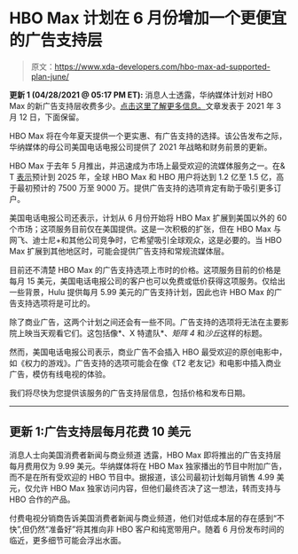 # HBO Max 计划在 6 月份增加一个更便宜的广告支持层

> 原文：<https://www.xda-developers.com/hbo-max-ad-supported-plan-june/>

**更新 1 (04/28/2021 @ 05:17 PM ET):** 消息人士透露，华纳媒体计划对 HBO Max 的新广告支持层收费多少。[点击这里了解更多信息。](#update1)文章发表于 2021 年 3 月 12 日，下面保留。

HBO Max 将在今年夏天提供一个更实惠、有广告支持的选择。该公告发布之际，华纳媒体的母公司美国电话电报公司提供了 2021 年战略和财务前景的更新。

HBO Max 于去年 5 月推出，并迅速成为市场上最受欢迎的流媒体服务之一。在& T [表示](https://about.att.com/story/2021/att_analyst_day.html)预计到 2025 年，全球 HBO Max 和 HBO 用户将达到 1.2 亿至 1.5 亿，高于最初预计的 7500 万至 9000 万。提供广告支持的选项肯定有助于吸引更多订户。

美国电话电报公司还表示，计划从 6 月份开始将 HBO Max 扩展到美国以外的 60 个市场；这项服务目前仅在美国提供。这是一次积极的扩张，但在 HBO Max 与网飞、迪士尼+和其他公司竞争时，它希望吸引全球观众，这是必要的。当 HBO Max 扩展到其他地区时，可能会提供广告支持和常规流媒体层。

目前还不清楚 HBO Max 的广告支持选项上市时的价格。这项服务目前的价格是每月 15 美元，美国电话电报公司的客户也可以免费或低价获得这项服务。仅给出一些背景，Hulu 提供每月 5.99 美元的广告支持计划，因此也许 HBO Max 的广告支持选项将是可比的。

除了商业广告，这两个计划之间还会有一些不同。广告支持的选项将无法在主要影院上映当天观看它们。这包括像*、X 特遣队*、*矩阵 4* 和*沙丘*这样的标题。

然而，美国电话电报公司表示，商业广告不会插入 HBO 最受欢迎的原创电影中，如《权力的游戏》。广告支持的选项可能会在像《T2 老友记》和电影中插入商业广告，模仿有线电视的体验。

我们将尽快为您提供该服务的广告支持层信息，包括价格和发布日期。

* * *

## 更新 1:广告支持层每月花费 10 美元

消息人士向美国消费者新闻与商业频道 透露，HBO Max 即将推出的广告支持层每月费用仅为 9.99 美元。华纳媒体将在 HBO Max 独家播出的节目中附加广告，而不是在所有受欢迎的 HBO 节目中。据报道，该公司最初计划每月销售 4.99 美元，仅允许 HBO Max 独家访问内容，但他们最终否决了这一想法，转而支持与 HBO 合作的产品。

付费电视分销商告诉美国消费者新闻与商业频道，他们对低成本层的存在感到“不快”,但仍然“准备好”将其推向非 HBO 客户和纯宽带用户。随着 6 月份发布时间的临近，更多细节可能会浮出水面。